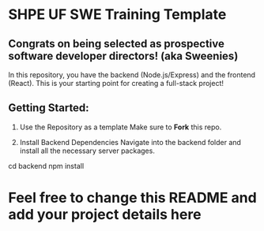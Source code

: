 # SHPE UF SWE Training Template
## Congrats on being selected as prospective software developer directors! (aka Sweenies)
In this repository, you have the backend (Node.js/Express) and the frontend (React). This is your starting point for creating a full-stack project!

## Getting Started: 

1. Use the Repository as a template
Make sure to **Fork** this repo.

2. Install Backend Dependencies
Navigate into the backend folder and install all the necessary server packages.

cd backend
npm install


# Feel free to change this README and add your project details here
